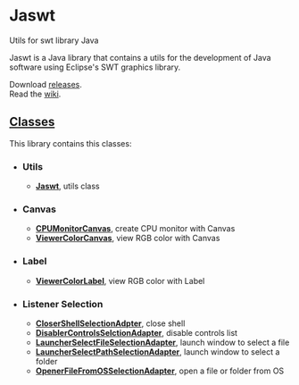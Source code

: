 # Jaswt
Utils for swt library Java

Jaswt is a Java library that contains a utils for the development of Java software using Eclipse's SWT graphics library.

Download [releases](https://github.com/d3v4s/jaswt/releases).  
Read the [wiki](https://github.com/d3v4s/jaswt/wiki).

## [Classes](https://github.com/d3v4s/jaswt/wiki/Classes)

This library contains this classes:

* ### Utils
  * [**Jaswt**](https://github.com/d3v4s/jaswt/wiki/Class-Jaswt), utils class

* ### Canvas
  * [**CPUMonitorCanvas**](https://github.com/d3v4s/jaswt/wiki/Class-CPUMonitorCanvas), create CPU monitor with Canvas
  * [**ViewerColorCanvas**](https://github.com/d3v4s/jaswt/wiki/Class-ViewerColorCanvas), view RGB color with Canvas

* ### Label
  * [**ViewerColorLabel**](https://github.com/d3v4s/jaswt/wiki/Class-ViewerColorLabel), view RGB color with Label

* ### Listener Selection
  * [**CloserShellSelectionAdpter**](https://github.com/d3v4s/jaswt/wiki/Class-CloserShellSelectionAdpter), close shell
  * [**DisablerControlsSelctionAdapter**](https://github.com/d3v4s/jaswt/wiki/Class-DisablerControlsSelctionAdapter), disable controls list
  * [**LauncherSelectFileSelectionAdapter**](https://github.com/d3v4s/jaswt/wiki/Class-LauncherSelectFileSelectionAdapter), launch window to select a file
  * [**LauncherSelectPathSelectionAdapter**](https://github.com/d3v4s/jaswt/wiki/Class-LauncherSelectPathSelectionAdapter), launch window to select a folder
  * [**OpenerFileFromOSSelectionAdapter**](https://github.com/d3v4s/jaswt/wiki/Class-OpenerFileFromOSSelectionAdapter), open a file or folder from OS
